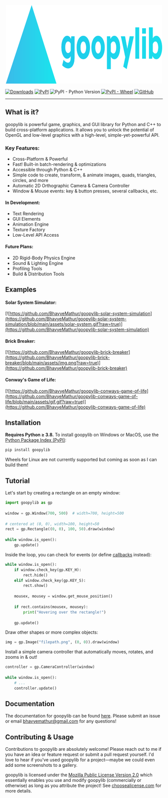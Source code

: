<div align="center">
  <img src="https://github.com/BhavyeMathur/goopylib/blob/master/branding/logo/goopylib_primary_logo.svg?raw=true" width="500" height="250">
</div>

[![Downloads](https://static.pepy.tech/badge/goopylib)](https://pepy.tech/project/goopylib)
[![PyPI](https://img.shields.io/pypi/v/goopylib?color=0091b5&label=release)](https://pypi.org/project/goopylib/)
![PyPI - Python Version](https://img.shields.io/pypi/pyversions/goopylib?color=00a3b5)
[![PyPI - Wheel](https://img.shields.io/pypi/wheel/goopylib)](https://pypi.org/project/goopylib/#files)
[![GitHub](https://img.shields.io/github/license/BhavyeMathur/goopylib?color=0079b5)](./LICENSE.md)

-----------------

## What is it?
goopylib is powerful game, graphics, and GUI library for Python and C++ to build cross-platform applications.
It allows you to unlock the potential of OpenGL and low-level graphics with a high-level, simple-yet-powerful API.

### Key Features:
 - Cross-Platform & Powerful
 - Fast! Built-in batch-rendering & optimizations
 - Accessible through Python & C++
 - Simple code to create, transform, & animate images, quads, triangles, circles, and more
 - Automatic 2D Orthographic Camera & Camera Controller
 - Window & Mouse events: key & button presses, several callbacks, etc.

#### In Development:
 - Text Rendering
 - GUI Elements
 - Animation Engine
 - Texture Factory
 - Low-Level API Access

#### Future Plans:
 - 2D Rigid-Body Physics Engine
 - Sound & Lighting Engine
 - Profiling Tools
 - Build & Distribution Tools

## Examples

#### Solar System Simulator:
[![https://github.com/BhavyeMathur/goopylib-solar-system-simulation](https://github.com/BhavyeMathur/goopylib-solar-system-simulation/blob/main/assets/solar-system.gif?raw=true)](https://github.com/BhavyeMathur/goopylib-solar-system-simulation)

#### Brick Breaker:
[![https://github.com/BhavyeMathur/goopylib-brick-breaker](https://github.com/BhavyeMathur/goopylib-brick-breaker/blob/main/assets/img.png?raw=true)](https://github.com/BhavyeMathur/goopylib-brick-breaker)

#### Conway's Game of Life:
[![https://github.com/BhavyeMathur/goopylib-conways-game-of-life](https://github.com/BhavyeMathur/goopylib-conways-game-of-life/blob/main/assets/gif.gif?raw=true)](https://github.com/BhavyeMathur/goopylib-conways-game-of-life)

## Installation

**Requires Python ≥ 3.8.** To install goopylib on Windows or MacOS, use the
[Python Package Index (PyPI)](https://pypi.org/project/goopylib):

```sh
pip install goopylib
```
Wheels for Linux are not currently supported but coming as soon as I can build them!

## Tutorial

Let's start by creating a rectangle on an empty window:

```python
import goopylib as gp

window = gp.Window(700, 500)  # width=700, height=500

# centered at (0, 0), width=100, height=50
rect = gp.Rectangle((0, 0), 100, 50).draw(window)

while window.is_open():
    gp.update()
```

Inside the loop, you can check for events (or define [callbacks](https://goopylib.readthedocs.io/en/latest/api_reference/core/window.html#callback-functions) instead):

```python
while window.is_open():
    if window.check_key(gp.KEY_H):
        rect.hide()
    elif window.check_key(gp.KEY_S):
        rect.show()
    
    mousex, mousey = window.get_mouse_position()
    
    if rect.contains(mousex, mousey):
        print("Hovering over the rectangle!")
        
    gp.update()
```

Draw other shapes or more complex objects:

```python
img = gp.Image("filepath.png", (0, 0)).draw(window)
```

Install a simple camera controller that automatically moves, rotates, and zooms in & out!

```python
controller = gp.CameraController(window)

while window.is_open():
    # ...
    controller.update()
```

## Documentation

The documentation for goopylib can be found [here](https://goopylib.readthedocs.io/en/latest/index.html).
Please submit an issue or email bhavyemathur@gmail.com for any questions!

## Contributing & Usage

Contributions to goopylib are absolutely welcome! Please reach out to me if you have an idea or feature request or
submit a pull request yourself. I'd love to hear if you've used goopylib for a project—maybe we could even add some 
screenshots to a gallery. 

goopylib is licensed under the [Mozilla Public License Version 2.0](./LICENSE.md) which essentially enables you use 
and modify goopylib (commercially or otherwise) as long as you attribute the project! See
[choosealicense.com](https://choosealicense.com/licenses/mpl-2.0/) for more details.
